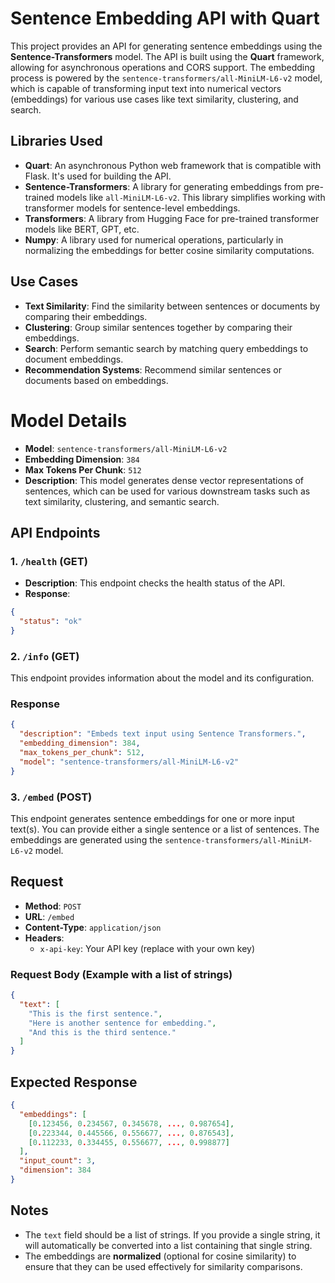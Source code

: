 # Sentence Embedding API with Quart

This project provides an API for generating sentence embeddings using the **Sentence-Transformers** model. The API is built using the **Quart** framework, allowing for asynchronous operations and CORS support. The embedding process is powered by the `sentence-transformers/all-MiniLM-L6-v2` model, which is capable of transforming input text into numerical vectors (embeddings) for various use cases like text similarity, clustering, and search.

## Libraries Used

- **Quart**: An asynchronous Python web framework that is compatible with Flask. It's used for building the API.
- **Sentence-Transformers**: A library for generating embeddings from pre-trained models like `all-MiniLM-L6-v2`. This library simplifies working with transformer models for sentence-level embeddings.
- **Transformers**: A library from Hugging Face for pre-trained transformer models like BERT, GPT, etc.
- **Numpy**: A library used for numerical operations, particularly in normalizing the embeddings for better cosine similarity computations.

## Use Cases

- **Text Similarity**: Find the similarity between sentences or documents by comparing their embeddings.
- **Clustering**: Group similar sentences together by comparing their embeddings.
- **Search**: Perform semantic search by matching query embeddings to document embeddings.
- **Recommendation Systems**: Recommend similar sentences or documents based on embeddings.

# Model Details

- **Model**: `sentence-transformers/all-MiniLM-L6-v2`
- **Embedding Dimension**: `384`
- **Max Tokens Per Chunk**: `512`
- **Description**: This model generates dense vector representations of sentences, which can be used for various downstream tasks such as text similarity, clustering, and semantic search.


## API Endpoints

### 1. `/health` (GET)

- **Description**: This endpoint checks the health status of the API.
- **Response**:

```json
{
  "status": "ok"
}
```

### 2. `/info` (GET)

This endpoint provides information about the model and its configuration.

### Response

```json
{
  "description": "Embeds text input using Sentence Transformers.",
  "embedding_dimension": 384,
  "max_tokens_per_chunk": 512,
  "model": "sentence-transformers/all-MiniLM-L6-v2"
}
```
### 3. `/embed` (POST)

This endpoint generates sentence embeddings for one or more input text(s). You can provide either a single sentence or a list of sentences. The embeddings are generated using the `sentence-transformers/all-MiniLM-L6-v2` model.

## Request

- **Method**: `POST`
- **URL**: `/embed`
- **Content-Type**: `application/json`
- **Headers**:
  - `x-api-key`: Your API key (replace with your own key)

### Request Body (Example with a list of strings)

```json
{
  "text": [
    "This is the first sentence.",
    "Here is another sentence for embedding.",
    "And this is the third sentence."
  ]
}
```
## Expected Response

```json
{
  "embeddings": [
    [0.123456, 0.234567, 0.345678, ..., 0.987654],
    [0.223344, 0.445566, 0.556677, ..., 0.876543],
    [0.112233, 0.334455, 0.556677, ..., 0.998877]
  ],
  "input_count": 3,
  "dimension": 384
}
```
## Notes

- The `text` field should be a list of strings. If you provide a single string, it will automatically be converted into a list containing that single string.
- The embeddings are **normalized** (optional for cosine similarity) to ensure that they can be used effectively for similarity comparisons.

